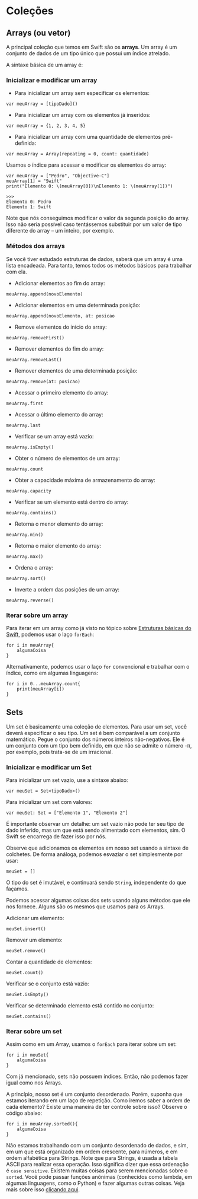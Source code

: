 # Coleções
## Arrays (ou vetor)

A principal coleção que temos em Swift são os **arrays**. Um array é um conjunto de dados de um tipo único que possui um índice atrelado.

A sintaxe básica de um array é:

### Inicializar e modificar um array

- Para inicializar um array sem especificar os elementos:

```var meuArray = [tipoDado]()```

- Para inicializar um array com os elementos já inseridos:

```var meuArray = {1, 2, 3, 4, 5}```

- Para inicializar um array com uma quantidade de elementos pré-definida:

```var meuArray = Array(repeating = 0, count: quantidade)```

Usamos o índice para acessar e modificar os elementos do array:

```
var meuArray = ["Pedro", "Objective-C"]
meuArray[1] = "Swift"
print("Elemento 0: \(meuArray[0])\nElemento 1: \(meuArray[1])")

>>>
Elemento 0: Pedro
Elemento 1: Swift
```

Note que nós conseguimos modificar o valor da segunda posição do array. Isso não seria possível caso tentássemos substituir por um valor de tipo diferente do array – um inteiro, por exemplo.

### Métodos dos arrays

Se você tiver estudado estruturas de dados, saberá que um array é uma lista encadeada. Para tanto, temos todos os métodos básicos para trabalhar com ela.

- Adicionar elementos ao fim do array:

```meuArray.append(novoElemento)```

- Adicionar elementos em uma determinada posição:

```meuArray.append(novoElemento, at: posicao```

- Remove elementos do início do array:

```meuArray.removeFirst()```

- Remover elementos do fim do array:

```meuArray.removeLast()```

- Remover elementos de uma determinada posição:

```meuArray.remove(at: posicao)```

- Acessar o primeiro elemento do array:

```meuArray.first```

- Acessar o último elemento do array:

```meuArray.last```

- Verificar se um array está vazio:

```meuArray.isEmpty()```

- Obter o número de elementos de um array:

```meuArray.count```

- Obter a capacidade máxima de armazenamento do array:

```meuArray.capacity```

- Verificar se um elemento está dentro do array:

```meuArray.contains()```

- Retorna o menor elemento do array:

```meuArray.min()```

- Retorna o maior elemento do array:

```meuArray.max()```

- Ordena o array:

```meuArray.sort()```

- Inverte a ordem das posições de um array:

```meuArray.reverse()```

### Iterar sobre um array

Para iterar em um array como já visto no tópico sobre [Estruturas básicas do Swift](https://github.com/pedrolemoz/basiclearning/blob/master/Swift/EstruturasSwift.md), podemos usar o laço ```forEach```:

```
for i in meuArray{
    algumaCoisa
}
```

Alternativamente, podemos usar o laço ```for``` convencional e trabalhar com o índice, como em algumas linguagens:

```
for i in 0...meuArray.count{
    print(meuArray[i])
}
```

## Sets

Um set é basicamente uma coleção de elementos. Para usar um set, você deverá especificar o seu tipo. Um set é bem comparável a um conjunto matemático. Pegue o conjunto dos números inteiros não-negativos. Ele é um conjunto com um tipo bem definido, em que não se admite o número -π, por exemplo, pois trata-se de um irracional.

### Inicializar e modificar um Set

Para inicializar um set vazio, use a sintaxe abaixo:

```var meuSet = Set<tipoDado>()```

Para inicializar um set com valores:

```var meuSet: Set = ["Elemento 1", "Elemento 2"]```

É importante observar um detalhe: um set vazio não pode ter seu tipo de dado inferido, mas um que está sendo alimentado com elementos, sim. O Swift se encarrega de fazer isso por nós.

Observe que adicionamos os elementos em nosso set usando a sintaxe de colchetes. De forma análoga, podemos esvaziar o set simplesmente por usar:

```meuSet = []```

O tipo do set é imutável, e continuará sendo ```String```, independente do que façamos.

Podemos acessar algumas coisas dos sets usando alguns métodos que ele nos fornece. Alguns são os mesmos que usamos para os Arrays.

Adicionar um elemento:

```meuSet.insert()```

Remover um elemento:

```meuSet.remove()```

Contar a quantidade de elementos:

```meuSet.count()```

Verificar se o conjunto está vazio:

```meuSet.isEmpty()```

Verificar se determinado elemento está contido no conjunto:

```meuSet.contains()```

### Iterar sobre um set

Assim como em um Array, usamos o ```forEach``` para iterar sobre um set:

```
for i in meuSet{
    algumaCoisa
}
```

Com já mencionado, sets não possuem índices. Então, não podemos fazer igual como nos Arrays.

A princípio, nosso set é um conjunto desordenado. Porém, suponha que estamos iterando em um laço de repetição. Como iremos saber a ordem de cada elemento? Existe uma maneira de ter controle sobre isso? Observe o código abaixo:

```
for i in meuArray.sorted(){
    algumaCoisa
}
```

Não estamos trabalhando com um conjunto desordenado de dados, e sim, em um que está organizado em ordem crescente, para números, e em ordem alfabética para Strings. Note que para Strings, é usada a tabela ASCII para realizar essa operação. Isso significa dizer que essa ordenação é ```case sensitive```. Existem muitas coisas para serem mencionadas sobre o ```sorted```. Você pode passar funções anônimas (conhecidos como lambda, em algumas linguagens, como o Python) e fazer algumas outras coisas. Veja mais sobre isso [clicando aqui](https://docs.swift.org/swift-book/LanguageGuide/Closures.html).
